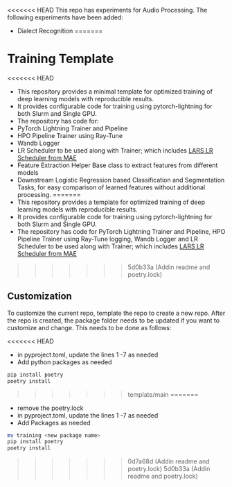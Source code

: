 <<<<<<< HEAD
This repo has experiments for Audio Processing. The following experiments have been added:
- Dialect Recognition
=======
# Training Template
<<<<<<< HEAD
- This repository provides a minimal template for optimized training of deep learning models with reproducible results. 
- It provides configurable code for training using pytorch-lightning for both Slurm and Single GPU.
- The repository has code for:
 - PyTorch Lightning Trainer and Pipeline 
 - HPO Pipeline Trainer using Ray-Tune  
 - Wandb Logger 
 - LR Scheduler to be used along with Trainer; which includes [LARS LR Scheduler from MAE](https://github.com/facebookresearch/mae/blob/main/util/lars.py)
 - Feature Extraction Helper Base class to extract features from different models
 - Downstream Logistic Regression based Classification and Segmentation Tasks, for easy comparison of learned features without additional processing.
=======
- This repository provides a template for optimized training of deep learning models with reproducible results. 
- It provides configurable code for training using pytorch-lightning for both Slurm and Single GPU.
- The repository has code for PyTorch Lightning Trainer and Pipeline, HPO Pipeline Trainer using Ray-Tune logging, Wandb Logger and LR Scheduler to be used along with Trainer; which includes [LARS LR Scheduler from MAE](https://github.com/facebookresearch/mae/blob/main/util/lars.py)
>>>>>>> 5d0b33a (Addin readme and poetry.lock)

## Customization
To customize the current repo, template the repo to create a new repo. After the repo is created, the package folder needs to be updated if you want to customize and change. This needs to be done as follows:

<<<<<<< HEAD
- in pyproject.toml, update the lines 1 -7 as needed
- Add python packages as needed


```bash
pip install poetry
poetry install
```
>>>>>>> template/main
=======
- remove the poetry.lock
- in pyproject.toml, update the lines 1 -7 as needed
- Add Packages as needed

```bash
mv training <new package name>
pip install poetry
poetry install
```
>>>>>>> 0d7a68d (Addin readme and poetry.lock)
>>>>>>> 5d0b33a (Addin readme and poetry.lock)
